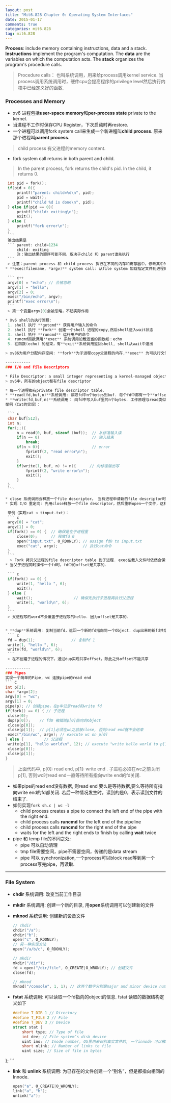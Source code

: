 ```yaml
---
layout: post
title: "Mit6.828 Chapter 0: Operating System Interfaces"
date: 2015-01-17
comments: true
categories: mit6.828
tag: mit6.828  
---
```



**Process**: include memory containing instructions, data and a stack. **Instructions** implement the program's computation. The **data** are the variables on which the computation acts. The **stack** organizes the program's procedure calls.
> Procedure calls： 也叫系统调用，用来给process调用kernel service. 当process调用系统调用时，硬件cpu会提高程序的privilege level然后执行内核中已经定义好的函数.

<!--more-->

### Processes and Memory
* xv6 进程包括**user-space memory**和**per-process state** private to the kernel.
* 当进程不工作时保存CPU Register，下次启动时再restore.
* 一个进程可以调用fork system call来生成一个新进程叫**child process**. 原来那个进程叫**parent process**.
> child process 有父进程的memory content.

* fork system call returns in both parent and child.
> In the parent process, fork returns the child's pid. In the child, it returns 0.

   ``` c
    int pid = fork();
    if(pid > 0){
        printf("parent: child=%d\n", pid);
        pid = wait();
        printf("child %d is done\n", pid);
    } else if(pid == 0){
        printf("child: exiting\n");
        exit();
    } else {
        printf("fork error\n");
    }
    ```
    输出结果是
    ``` parent: child=1234
        child: exiting
        注：输出结果的顺序可能不同，取决于child 和 parent谁先执行
    ```
    > 注意：parent process 和 child process 执行在不同的内存和寄存器中，修改其中的一个变量不会影响到另一个进程的执行
* **exec(filename, *argv)** system call: 从file system 加载指定文件到进程的内存中. 在xv6中，文件格式为ELF. exec执行以后，不会反回原进程，而是继续从载入的文件开始执行.

    ``` c++
    argv[0] = "echo"; // 会被忽略
    argv[1] = "hello";
    argv[2] = 0;
    exec("/bin/echo", argv);
    printf("exec error\n");
    ```
    > 第一个变量argv[0]会被忽略，不起实际作用

* Xv6 shell的执行流程:
    1. shell 执行 **getcmd** 获得用户输入的命令
    2. shell 执行 **fork** 创建一个shell 进程的copy,然后shell进入wait状态
    3. shell 执行 **runcmd** 运行用户的命令
    4. runcmd函数调用**exec** 系统调用加载适当的函数如：echo
    5. 在函数(echo) 的结束，有**exit**系统调用返回shell, shell从wait中退出

> xv86为用户分配内存空间: **fork**为子进程copy父进程的内存,**exec** 为可执行文件ELF开辟内存, 当用户需要额外内存时(malloc) 调用**sbrk(n)**

-----------
### I/O and File Descriptors

* File Descriptor: a small integer representing a kernel-managed object that a process may read from or write to.
> xv6中，所有的object都有file descriptor

* 每一个进程都有private file descriptor table.
* **read(fd,buf,n)**系统调用: 读取fd中n个bytes到buf. 每个fd中都有一个**offset**，读取一次都会update offset，以便下次继续读取. 若没什么可读了，返回0，否则返回读取的字节数.
* **write(fd,buf,n)**系统调用： 向fd中写入buf里的n个bytes. 工作原理与read类似，也有**offset**
举例（Cat的实现）：

    ``` c
    char buf[512];
    int n;
    for(;;){
        n = read(0, buf, sizeof (buf));  // 从标准输入读
        if(n == 0)                       // 输入结束
            break;
        if(n < 0){                       // error
            fprintf(2, "read error\n");
            exit();
        }
        if(write(1, buf, n) != n){      // 向标准输出写
            fprintf(2, "write error\n");
            exit();
        }
    }
    ```

* close 系统调用会释放一个file descriptor。 当有进程申请新的file descriptor时，**数值最小的那个fd**会被分配给新的object.
* 实现 I/O 重定向: 先用close释放一个file descriptor，然后重新open一个文件，这样新的文件就拥有了释放掉的fd(因为总是从最小的fd开始分配).

    举例（实现cat < tinput.txt)：
    ``` c
    argv[0] = "cat";
    argv[1] = 0;
    if(fork() == 0) {  // 确保是在子进程里
        close(0);      // 释放fd 0
        open("input.txt", O_RDONLY); // assign fd0 to input.txt
        exec("cat", argv);           // 执行cat命令
    }
    ```
     > Fork 拷贝父进程的file descriptor table 到子进程. exec在载入文件时依然会保留进程的file descriptor table.
* 当父子进程同时操作一个fd时，fd中的offset是共享的.

    ``` c
    if(fork() == 0) {
        write(1, "hello ", 6);
        exit();
    } else {
        wait();                  // 确保先执行子进程再执行父进程
        write(1, "world\n", 6);
    }
    ```
    > 父进程写的word不会覆盖子进程写的hello. 因为offset是共享的.


* **dup**系统调用: 复制当前fd，返回一个新的fd指向同一个Object. dup出来的新fd共享之前fd的offset
    ``` c
    fd = dup(1);                // 复制fd 1
    write(1, "hello ", 6);
    write(fd, "world\n", 6);
    ```
    > 在不创建子进程的情况下，通过dup实现共享offset。除此之外offset不能共享

-----------
### Pipes
实现一个简单的Pipe, wc 连接pipe的read end
``` C
int p[2];
char *argv[2];
argv[0] = "wc";
argv[1] = 0;
pipe(p); // 创建pipe，在p中记录read和write fd
if(fork() == 0) { // 子进程
    close(0);
    dup(p[0]);    // fd0 被赋给p[0]指向的object
    close(p[0]);
    close(p[1]);  // p[1]必须在wc之前被close, 否则read end就不会结束
    exec("/bin/wc", argv); // execute wc on p[0]
} else {         // 父进程
    write(p[1], "hello world\n", 12); // execute "write hello world to p[1]"
    close(p[0]);
    close(p[1]);
}
```
> 上面代码中, p[0]: read end, p[1]: write end . 子进程必须在wc之前关闭p[1], 否则wc时read end一直等待所有指向write end的fd关闭.

* 如果pipe的read end没有数据, 则read end 要么是等待数据,要么等待所有指向write end的fd都关闭. 若后一种情况发生时，读到的是0，表示读到文件的结束了.
* 如何实现`fork sh.c | wc -l`
    * child process creates a pipe to connect the left end of the pipe with the right end.
    * child process calls **runcmd** for the left end of the pipeline
    * child process calls **runcmd** for the right end of the pipe
    * waits for the left and the right ends to finish by calling **wait** twice
* pipe 和 temp file的不同之处:
    * pipe 可以自动清理
    * tmp file需要空间，pipe不需要空间，传递的是data stream
    * pipe 可以 synchronization,一个process可以block read等到另一个process写完pipe，再读取.

-------
### File System
* **chdir** 系统调用: 改变当前工作目录
* **mkdir** 系统调用: 创建一个新的目录, 用**open**系统调用可以创建新的文件
* **mknod** 系统调用: 创建新的设备文件

    ``` c
    // chdir
    chdir("/a");
    chdir("b");
    open("c", O_RDONLY);
    // 另一种实现方法
    open("/a/b/c", O_RDONLY);

    // mkdir
    mkdir("/dir");
    fd = open("/dir/file", O_CREATE|O_WRONLY); // 创建文件
    close(fd);

    // mknod
    mknod("/console", 1, 1); // 这两个数字分别是major and minor device number. 用来识别kernel deviced
    ```
* **fstat** 系统调用: 可以读取一个fd指向的object的信息. fstat 读取的数据结构定义如下

    ``` C
    #define T_DIR 1 // Directory
    #define T_FILE 2 // File
    #define T_DEV 3 // Device
    struct stat {
        short type; // Type of file
        int dev; // File system’s disk device
        uint ino; // Inode number, OS里用来识别真实文件的, 一个innode 可以被Link到多个名字去
        short nlink; // Number of links to file
        uint size; // Size of file in bytes
};
    ```

* **link** 和 **unlink** 系统调用: 为已存在的文件创建一个“别名”，但是都指向相同的Innode.

    ``` C
    open("a", O_CREATE|O_WRONLY);
    link("a", "b");
    unlink("a");
    ```
